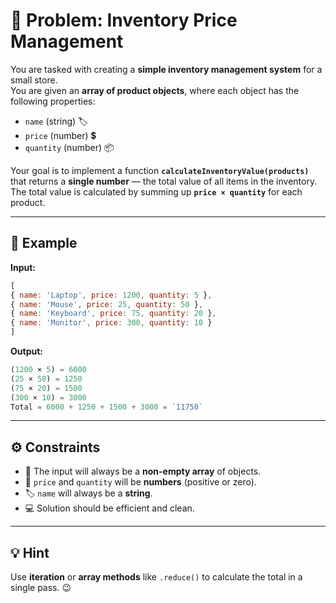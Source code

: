 # 🏪 Problem: Inventory Price Management

You are tasked with creating a **simple inventory management system** for a small store.  
You are given an **array of product objects**, where each object has the following properties:  
- `name` (string) 🏷️  
- `price` (number) 💲  
- `quantity` (number) 📦  

Your goal is to implement a function **`calculateInventoryValue(products)`** that returns a **single number** — the total value of all items in the inventory.  
The total value is calculated by summing up **`price × quantity`** for each product.

---

## 📌 Example

**Input:**

```javascript
[
{ name: 'Laptop', price: 1200, quantity: 5 },
{ name: 'Mouse', price: 25, quantity: 50 },
{ name: 'Keyboard', price: 75, quantity: 20 },
{ name: 'Monitor', price: 300, quantity: 10 }
]
```
**Output:**

```javascript
(1200 × 5) = 6000
(25 × 50) = 1250
(75 × 20) = 1500
(300 × 10) = 3000
Total = 6000 + 1250 + 1500 + 3000 = `11750`
```


---

## ⚙️ Constraints
- 📏 The input will always be a **non-empty array** of objects.
- 🔢 `price` and `quantity` will be **numbers** (positive or zero).
- 🏷️ `name` will always be a **string**.
- 💻 Solution should be efficient and clean.

---

## 💡 Hint
Use **iteration** or **array methods** like `.reduce()` to calculate the total in a single pass. 😉
